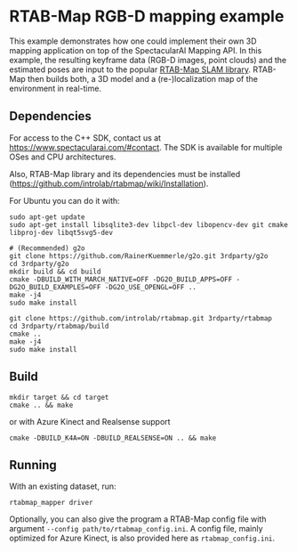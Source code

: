 # RTAB-Map RGB-D mapping example

This example demonstrates how one could implement their own 3D mapping application on top of the SpectacularAI Mapping API.
In this example, the resulting keyframe data (RGB-D images, point clouds) and the estimated poses are input to the popular [RTAB-Map SLAM library](https://github.com/introlab/rtabmap).
RTAB-Map then builds both, a 3D model and a (re-)localization map of the environment in real-time.

## Dependencies

For access to the C++ SDK, contact us at https://www.spectacularai.com/#contact. The SDK is available for multiple OSes and CPU architectures.

Also, RTAB-Map library and its dependencies must be installed (https://github.com/introlab/rtabmap/wiki/Installation).

For Ubuntu you can do it with:
```
sudo apt-get update
sudo apt-get install libsqlite3-dev libpcl-dev libopencv-dev git cmake libproj-dev libqt5svg5-dev

# (Recommended) g2o
git clone https://github.com/RainerKuemmerle/g2o.git 3rdparty/g2o
cd 3rdparty/g2o
mkdir build && cd build
cmake -DBUILD_WITH_MARCH_NATIVE=OFF -DG2O_BUILD_APPS=OFF -DG2O_BUILD_EXAMPLES=OFF -DG2O_USE_OPENGL=OFF ..
make -j4
sudo make install

git clone https://github.com/introlab/rtabmap.git 3rdparty/rtabmap
cd 3rdparty/rtabmap/build
cmake ..
make -j4
sudo make install
```

## Build

```
mkdir target && cd target
cmake .. && make
```
or with Azure Kinect and Realsense support
```
cmake -DBUILD_K4A=ON -DBUILD_REALSENSE=ON .. && make
```

## Running

With an existing dataset, run:
```
rtabmap_mapper driver
```

Optionally, you can also give the program a RTAB-Map config file with argument `--config path/to/rtabmap_config.ini`.
A config file, mainly optimized for Azure Kinect, is also provided here as `rtabmap_config.ini`.
